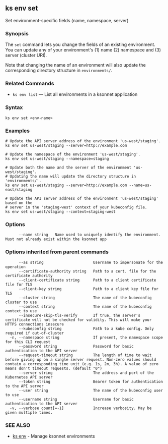 ## ks env set

Set environment-specific fields (name, namespace, server)

### Synopsis



The `set` command lets you change the fields of an existing environment.
You can update any of your environment's (1) name (2) namespace and
(3) server (cluster URI).

Note that changing the name of an environment will also update the corresponding
directory structure in `environments/`.

### Related Commands

* `ks env list` — List all environments in a ksonnet application

### Syntax


```
ks env set <env-name>
```

### Examples

```
# Update the API server address of the environment 'us-west/staging'.
ks env set us-west/staging --server=http://example.com

# Update the namespace of the environment 'us-west/staging'.
ks env set us-west/staging --namespace=staging

# Update both the name and the server of the environment 'us-west/staging'.
# Updating the name will update the directory structure in 'environments/'.
ks env set us-west/staging --server=http://example.com --name=us-east/staging

# Update the API server address of the environment 'us-west/staging' based on the
# server in the 'staging-west' context of your kubeconfig file.
ks env set us-west/staging --context=staging-west
```

### Options

```
      --name string   Name used to uniquely identify the environment. Must not already exist within the ksonnet app
```

### Options inherited from parent commands

```
      --as string                      Username to impersonate for the operation
      --certificate-authority string   Path to a cert. file for the certificate authority
      --client-certificate string      Path to a client certificate file for TLS
      --client-key string              Path to a client key file for TLS
      --cluster string                 The name of the kubeconfig cluster to use
      --context string                 The name of the kubeconfig context to use
      --insecure-skip-tls-verify       If true, the server's certificate will not be checked for validity. This will make your HTTPS connections insecure
      --kubeconfig string              Path to a kube config. Only required if out-of-cluster
  -n, --namespace string               If present, the namespace scope for this CLI request
      --password string                Password for basic authentication to the API server
      --request-timeout string         The length of time to wait before giving up on a single server request. Non-zero values should contain a corresponding time unit (e.g. 1s, 2m, 3h). A value of zero means don't timeout requests. (default "0")
      --server string                  The address and port of the Kubernetes API server
      --token string                   Bearer token for authentication to the API server
      --user string                    The name of the kubeconfig user to use
      --username string                Username for basic authentication to the API server
  -v, --verbose count[=-1]             Increase verbosity. May be given multiple times.
```

### SEE ALSO
* [ks env](ks_env.md)	 - Manage ksonnet environments

